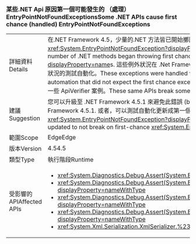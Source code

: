 ### <a name="some-net-apis-cause-first-chance-handled-entrypointnotfoundexceptions"></a><span data-ttu-id="6533b-101">某些.NET Api 原因第一個可能發生的 （處理） EntryPointNotFoundExceptions</span><span class="sxs-lookup"><span data-stu-id="6533b-101">Some .NET APIs cause first chance (handled) EntryPointNotFoundExceptions</span></span>

|   |   |
|---|---|
|<span data-ttu-id="6533b-102">詳細資料</span><span class="sxs-lookup"><span data-stu-id="6533b-102">Details</span></span>|<span data-ttu-id="6533b-103">在.NET Framework 4.5，少量的.NET 方法皆已開始擲回第一個可能發生<xref:System.EntryPointNotFoundException?displayProperty=name>s。</span><span class="sxs-lookup"><span data-stu-id="6533b-103">In the .NET Framework 4.5, a small number of .NET methods began throwing first chance <xref:System.EntryPointNotFoundException?displayProperty=name>s.</span></span> <span data-ttu-id="6533b-104">這些例外狀況在 .Net Framework 中已處理，但可能會中斷未預期第一個可能發生例外狀況的測試自動化。</span><span class="sxs-lookup"><span data-stu-id="6533b-104">These exceptions were handled within the .Net Framework, but could break test automation that did not expect the first chance exceptions.</span></span> <span data-ttu-id="6533b-105">這些相同的 API 會在啟用 HighVersionLie 時中斷一些 ApiVerifier 案例。</span><span class="sxs-lookup"><span data-stu-id="6533b-105">These same APIs break some ApiVerifier scenarios when HighVersionLie is enabled.</span></span>|
|<span data-ttu-id="6533b-106">建議</span><span class="sxs-lookup"><span data-stu-id="6533b-106">Suggestion</span></span>|<span data-ttu-id="6533b-107">您可以升級至 .NET Framework 4.5.1 來避免此錯誤 (bug)。</span><span class="sxs-lookup"><span data-stu-id="6533b-107">This bug can be avoided by upgrading to .NET Framework 4.5.1.</span></span> <span data-ttu-id="6533b-108">或者，可以測試自動化更新成第一個可能發生在不中斷<xref:System.EntryPointNotFoundException?displayProperty=name>s。</span><span class="sxs-lookup"><span data-stu-id="6533b-108">Alternatively, test automation can be updated to not break on first-chance <xref:System.EntryPointNotFoundException?displayProperty=name>s.</span></span>|
|<span data-ttu-id="6533b-109">範圍</span><span class="sxs-lookup"><span data-stu-id="6533b-109">Scope</span></span>|<span data-ttu-id="6533b-110">Edge</span><span class="sxs-lookup"><span data-stu-id="6533b-110">Edge</span></span>|
|<span data-ttu-id="6533b-111">版本</span><span class="sxs-lookup"><span data-stu-id="6533b-111">Version</span></span>|<span data-ttu-id="6533b-112">4.5</span><span class="sxs-lookup"><span data-stu-id="6533b-112">4.5</span></span>|
|<span data-ttu-id="6533b-113">類型</span><span class="sxs-lookup"><span data-stu-id="6533b-113">Type</span></span>|<span data-ttu-id="6533b-114">執行階段</span><span class="sxs-lookup"><span data-stu-id="6533b-114">Runtime</span></span>|
|<span data-ttu-id="6533b-115">受影響的 API</span><span class="sxs-lookup"><span data-stu-id="6533b-115">Affected APIs</span></span>|<ul><li><xref:System.Diagnostics.Debug.Assert(System.Boolean)?displayProperty=nameWithType></li><li><xref:System.Diagnostics.Debug.Assert(System.Boolean,System.String)?displayProperty=nameWithType></li><li><xref:System.Diagnostics.Debug.Assert(System.Boolean,System.String,System.String)?displayProperty=nameWithType></li><li><xref:System.Diagnostics.Debug.Assert(System.Boolean,System.String,System.String,System.Object[])?displayProperty=nameWithType></li><li><xref:System.Xml.Serialization.XmlSerializer.%23ctor(System.Type)?displayProperty=nameWithType></li></ul>|


